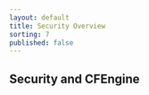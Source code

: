 ```yaml
---
layout: default
title: Security Overview
sorting: 7
published: false
---
```



## Security and CFEngine ##
